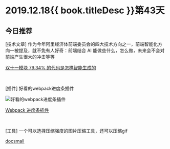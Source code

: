 # 2019.12.18{{ book.titleDesc }}第43天


## 今日推荐


[技术文章] 作为今年阿里经济体前端委员会的四大技术方向之一，前端智能化方向一被提及，就不免有人好奇：前端结合 AI 能做些什么，怎么做，未来会不会对前端产生很大的冲击等等

[双十一模块 79.34% 的代码是怎样智能生成的](https://fed.taobao.org/blog/taofed/do71ct/how-to-generate-code-intelligent/?spm=taofed.blogs.blog-list.3.668c5ac84PzMRi)

<br />

[插件] 好看的webpack进度条插件

![好看的webpack进度条插件](https://camo.githubusercontent.com/cb9c82719765ad966a2771f084175c9ec935124e/687474703a2f2f692e696d6775722e636f6d2f4f495031676e6a2e676966)

[Webpack 进度条插件](https://github.com/clessg/progress-bar-webpack-plugin)

<br />

[工具] 一个可以选择压缩强度的图片压缩工具，还可以压缩gif

[docsmall](https://docsmall.com/image-compress)